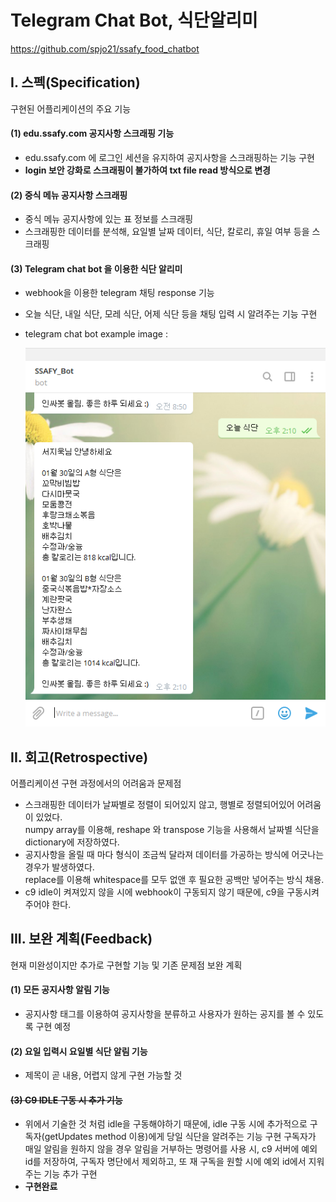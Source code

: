 # Telegram Chat Bot, 식단알리미

 https://github.com/spjo21/ssafy_food_chatbot



## I. 스펙(Specification)

구현된 어플리케이션의 주요 기능

#### (1) edu.ssafy.com 공지사항 스크래핑 기능

- edu.ssafy.com 에 로그인 세션을 유지하여 공지사항을 스크래핑하는 기능 구현
- **login 보안 강화로 스크래핑이 불가하여 txt file read 방식으로 변경**

#### (2) 중식 메뉴 공지사항 스크래핑

- 중식 메뉴 공지사항에 있는 표 정보를 스크래핑
- 스크래핑한 데이터를 분석해, 요일별 날짜 데이터, 식단, 칼로리, 휴일 여부 등을 스크래핑

#### (3) Telegram chat bot 을 이용한 식단 알리미

- webhook을 이용한 telegram 채팅 response 기능
- 오늘 식단, 내일 식단, 모레 식단, 어제 식단 등을 채팅 입력 시 알려주는 기능 구현
- telegram chat bot example image :


  ![telegram chat bot sample image](data/sample_img.PNG)



## II. 회고(Retrospective)

어플리케이션 구현 과정에서의 어려움과 문제점

- 스크래핑한 데이터가 날짜별로 정렬이 되어있지 않고, 행별로 정렬되어있어 어려움이 있었다.  
  numpy array를 이용해, reshape 와 transpose 기능을 사용해서 날짜별 식단을 dictionary에 저장하였다.
- 공지사항을 올릴 때 마다 형식이 조금씩 달라져 데이터를 가공하는 방식에 어긋나는 경우가 발생하였다.  
  replace를 이용해 whitespace를 모두 없앤 후 필요한 공백만 넣어주는 방식 채용.
- c9 idle이 켜져있지 않을 시에 webhook이 구동되지 않기 때문에, c9을 구동시켜주어야 한다.



## III. 보완 계획(Feedback)

현재 미완성이지만 추가로 구현할 기능 및 기존 문제점 보완 계획

#### (1) 모든 공지사항 알림 기능

- 공지사항 태그를 이용하여 공지사항을 분류하고 사용자가 원하는 공지를 볼 수 있도록 구현 예정

#### (2) 요일 입력시 요일별 식단 알림 기능

- 제목이 곧 내용, 어렵지 않게 구현 가능할 것

#### ~~(3) C9 IDLE 구동 시 추가 기능~~ 

- 위에서 기술한 것 처럼 idle을 구동해야하기 때문에,
  idle 구동 시에 추가적으로 구독자(getUpdates method 이용)에게 당일 식단을 알려주는 기능 구현
  구독자가 매일 알림을 원하지 않을 경우 알림을 거부하는 명령어를 사용 시, c9 서버에 예외 id를 저장하여,
  구독자 명단에서 제외하고, 또 재 구독을 원할 시에 예외 id에서 지워주는 기능 추가 구현
- **구현완료**